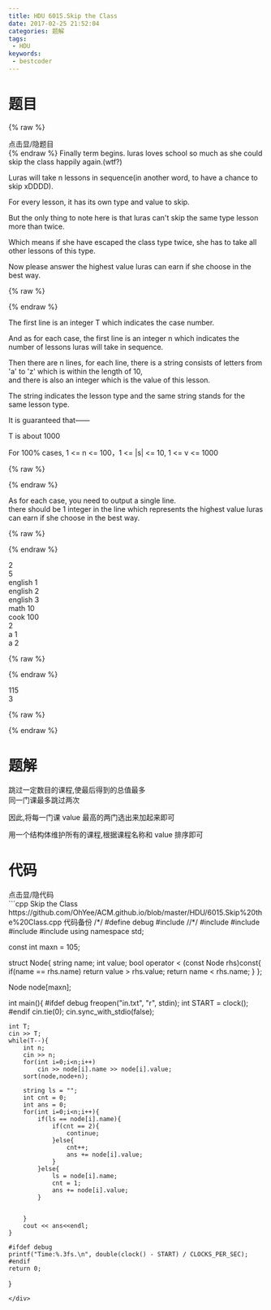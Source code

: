 ```yaml
---
title: HDU 6015.Skip the Class
date: 2017-02-25 21:52:04
categories: 题解
tags:
 - HDU
keywords: 
 - bestcoder
---
```


# 题目
{% raw %}
<div><div class="fold_hider"><div class="close hider_title">点击显/隐题目</div></div><div class="fold">
    <div class="oj">   
        <div class="part" title="Description">
{% endraw %}
Finally term begins. luras loves school so much as she could skip the class happily again.(wtf?)  
  
Luras will take n lessons in sequence(in another word, to have a chance to skip xDDDD).  
  
For every lesson, it has its own type and value to skip.  
  
But the only thing to note here is that luras can't skip the same type lesson more than twice.  
  
Which means if she have escaped the class type twice, she has to take all other lessons of this type.  
  
Now please answer the highest value luras can earn if she choose in the best way.  
   
  
  

{% raw %}
        </div>
        <div class="part" title="Input">
{% endraw %}
              
The first line is an integer T which indicates the case number.  
  
And as for each case, the first line is an integer n which indicates the number of lessons luras will take in sequence.  
  
Then there are n lines, for each line, there is a string consists of letters from 'a' to 'z' which is within the length of 10,  
and there is also an integer which is the value of this lesson.  
  
The string indicates the lesson type and the same string stands for the same lesson type.  
  
It is guaranteed that——  
  
T is about 1000  
  
For 100% cases, 1 <= n <= 100，1 <= |s| <= 10, 1 <= v <= 1000  
   
  
  

{% raw %}
        </div>
        <div class="part" title="Output">
{% endraw %}
              
As for each case, you need to output a single line.  
there should be 1 integer in the line which represents the highest value luras can earn if she choose in the best way.  
   
  
  

{% raw %}
        </div>
        <div class="samp">
            <div class="clear"></div>
            <div class="input part" title="Sample Input">
{% endraw %}
                  
2  
5  
english 1  
english 2  
english 3  
math 10  
cook 100  
2  
a 1  
a 2  
   
  
  

{% raw %}
            </div>
            <div class="output part" title="Sample Output">
{% endraw %}
                  
115  
3  
  

{% raw %}
            </div>
            <div class="clear"></div>
        </div>
    </div>
</div></div>
{% endraw %}

<!--more-->
# 题解

跳过一定数目的课程,使最后得到的总值最多   
同一门课最多跳过两次  

因此,将每一门课 value 最高的两门选出来加起来即可  

用一个结构体维护所有的课程,根据课程名称和 value 排序即可  

# 代码
<div><div class="fold_hider"><div class="close hider_title">点击显/隐代码</div></div><div class="fold">```cpp Skip the Class https://github.com/OhYee/ACM.github.io/blob/master/HDU/6015.Skip%20the%20Class.cpp 代码备份
/*/
#define debug
#include <ctime>
//*/
#include <cstdio>
#include <iostream>
#include <cstring>
#include <algorithm>
using namespace std;

const int maxn = 105;

struct Node{
    string name;
    int value;
    bool operator < (const Node rhs)const{
        if(name == rhs.name)
            return value > rhs.value;
        return name < rhs.name;
    }
};

Node node[maxn];

int main(){
    #ifdef debug
    freopen("in.txt", "r", stdin);
    int START = clock();
    #endif
    cin.tie(0);
    cin.sync_with_stdio(false);
    
    int T;
    cin >> T;
    while(T--){
        int n;
        cin >> n;
        for(int i=0;i<n;i++)
            cin >> node[i].name >> node[i].value;
        sort(node,node+n);

        string ls = "";
        int cnt = 0;
        int ans = 0;
        for(int i=0;i<n;i++){
            if(ls == node[i].name){
                if(cnt == 2){
                    continue;
                }else{
                    cnt++;
                    ans += node[i].value;
                }
            }else{
                ls = node[i].name;
                cnt = 1;
                ans += node[i].value;
            }


        }
        cout << ans<<endl;
    }
    
    #ifdef debug
    printf("Time:%.3fs.\n", double(clock() - START) / CLOCKS_PER_SEC);
    #endif
    return 0;
}
```
</div>